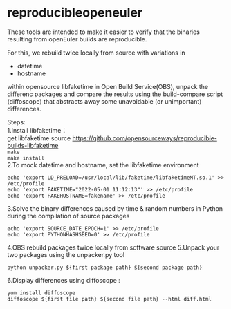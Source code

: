 # reproducibleopeneuler
These tools are intended to make it easier to verify that the binaries resulting from openEuler builds are reproducible.

For this, we rebuild twice locally from source with variations in

* datetime
* hostname

within opensource libfaketime in Open Build Service(OBS),
unpack the differenc packages and compare the results using the build-compare script (diffoscope) that abstracts away some unavoidable (or unimportant) differences.

Steps:  
1.Install libfaketime：  
get libfaketime source https://github.com/opensourceways/reproducible-builds-libfaketime  
``make``  
``make install``  
2.To mock datetime and hostname, set the libfaketime environment  
```
echo 'export LD_PRELOAD=/usr/local/lib/faketime/libfaketimeMT.so.1' >> /etc/profile
echo 'export FAKETIME="2022-05-01 11:12:13"' >> /etc/profile
echo 'export FAKEHOSTNAME=fakename' >> /etc/profile
```
3.Solve the binary differences caused by time & random numbers in Python during the compilation of source packages  
```
echo 'export SOURCE_DATE_EPOCH=1' >> /etc/profile  
echo 'export PYTHONHASHSEED=0' >> /etc/profile  
```
4.OBS rebuild packages twice locally from software source
5.Unpack your two packages using the unpacker.py tool  
```
python unpacker.py ${first package path} ${second package path}
```
6.Display differences using diffoscope : 
```
yum install diffoscope  
diffoscope ${first file path} ${second file path} --html diff.html
```

